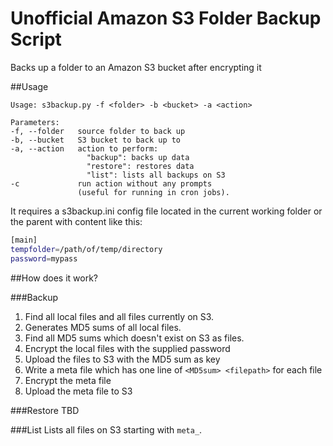 # Unofficial Amazon S3 Folder Backup Script
Backs up a folder to an Amazon S3 bucket after encrypting it

##Usage

```
Usage: s3backup.py -f <folder> -b <bucket> -a <action>

Parameters:
-f, --folder   source folder to back up
-b, --bucket   S3 bucket to back up to
-a, --action   action to perform:
                 "backup": backs up data
                 "restore": restores data
                 "list": lists all backups on S3
-c             run action without any prompts
               (useful for running in cron jobs).
```

It requires a s3backup.ini config file located in the current working folder or the parent with content like this:

```bash
[main]
tempfolder=/path/of/temp/directory
password=mypass
```

##How does it work?

###Backup
1. Find all local files and all files currently on S3.
2. Generates MD5 sums of all local files.
3. Find all MD5 sums which doesn't exist on S3 as files.
4. Encrypt the local files with the supplied password
5. Upload the files to S3 with the MD5 sum as key
6. Write a meta file which has one line of `<MD5sum> <filepath>` for each file
7. Encrypt the meta file
8. Upload the meta file to S3

###Restore
TBD

###List
Lists all files on S3 starting with `meta_`.